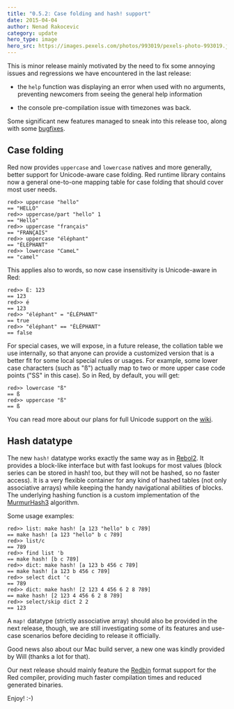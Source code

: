 ```yaml
---
title: "0.5.2: Case folding and hash! support"
date: 2015-04-04 
author: Nenad Rakocevic 
category: update
hero_type: image
hero_src: https://images.pexels.com/photos/993019/pexels-photo-993019.jpeg?auto=compress&cs=tinysrgb&h=650&w=940
---
```


This is minor release mainly motivated by the need to fix some annoying issues and regressions we have encountered in the last release:

- the `help` function was displaying an error when used with no arguments, preventing newcomers from seeing the general help information

- the console pre-compilation issue with timezones was back.


Some significant new features managed to sneak into this release too, along with some [bugfixes](https://github.com/red/red/issues?q=milestone%3A0.5.2).

## Case folding

Red now provides `uppercase` and `lowercase` natives and more generally, better support for Unicode-aware case folding. Red runtime library contains now a general one-to-one mapping table for case folding that should cover most user needs.

```
red>> uppercase "hello"
== "HELLO"
red>> uppercase/part "hello" 1
== "Hello"
red>> uppercase "français"
== "FRANÇAIS"
red>> uppercase "éléphant"
== "ÉLÉPHANT"
red>> lowercase "CameL"
== "camel"
```

This applies also to words, so now case insensitivity is Unicode-aware in Red:

```
red>> É: 123
== 123
red>> é
== 123
red>> "éléphant" = "ÉLÉPHANT"
== true
red>> "éléphant" == "ÉLÉPHANT"
== false
```

For special cases, we will expose, in a future release, the collation table we use internally, so that anyone can provide a customized version that is a better fit for some local special rules or usages. For example, some lower case characters (such as "ß") actually map to two or more upper case code points ("SS" in this case). So in Red, by default, you will get:

```
red>> lowercase "ß"
== ß
red>> uppercase "ß"
== ß
```

You can read more about our plans for full Unicode support on the [wiki](https://github.com/red/red/wiki/Unicode-Issues-with-Proposed-Resolutions).

## Hash datatype

The new `hash!` datatype works exactly the same way as in [Rebol2](http://www.rebol.com/docs/core23/rebolcore-16.html#section-2.5). It provides a block-like interface but with fast lookups for most values (block series can be stored in hash! too, but they will not be hashed, so no faster access). It is a very flexible container for any kind of hashed tables (not only associative arrays) while keeping the handy navigational abilities of blocks. The underlying hashing function is a custom implementation of the [MurmurHash3](https://code.google.com/p/smhasher/wiki/MurmurHash3) algorithm.  

Some usage examples:

```
red>> list: make hash! [a 123 "hello" b c 789]
== make hash! [a 123 "hello" b c 789]
red>> list/c
== 789
red>> find list 'b
== make hash! [b c 789]
red>> dict: make hash! [a 123 b 456 c 789]
== make hash! [a 123 b 456 c 789]
red>> select dict 'c
== 789
red>> dict: make hash! [2 123 4 456 6 2 8 789]
== make hash! [2 123 4 456 6 2 8 789]
red>> select/skip dict 2 2
== 123
```

A `map!` datatype (strictly associative array) should also be provided in the next release, though, we are still investigating some of its features and use-case scenarios before deciding to release it officially.

Good news also about our Mac build server, a new one was kindly provided by Will (thanks a lot for that).

Our next release should mainly feature the [Redbin](https://github.com/red/red/wiki/Redbin-specification) format support for the Red compiler, providing much faster compilation times and reduced generated binaries.

Enjoy! :-) 